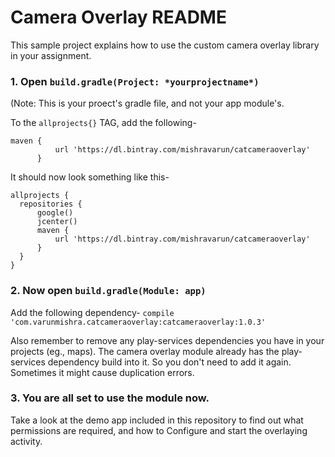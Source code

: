 # Camera Overlay README

This sample project explains how to use the custom camera overlay library in your assignment.

### 1. Open ```build.gradle(Project: *yourprojectname*)``` 
  (Note: This is your proect's gradle file, and not your app module's.
  
  To the ```allprojects{}``` TAG, add the following-
  ```
  maven {
            url 'https://dl.bintray.com/mishravarun/catcameraoverlay'
        }
  ```

  It should now look something like this-

  ```
  allprojects {
    repositories {
        google()
        jcenter()
        maven {
            url 'https://dl.bintray.com/mishravarun/catcameraoverlay'
        }
    }
  }
  ```

### 2. Now open ```build.gradle(Module: app)```

  Add the following dependency-
  ```compile 'com.varunmishra.catcameraoverlay:catcameraoverlay:1.0.3'```

  Also remember to remove any play-services dependencies you have in your projects (eg., maps). The camera overlay module already has the play-services dependency build into it. So you don't need to add it again. Sometimes it might cause duplication errors.


### 3. You are all set to use the module now. 
  Take a look at the demo app included in this repository to find out what permissions are required, and how to Configure and start the overlaying activity.
